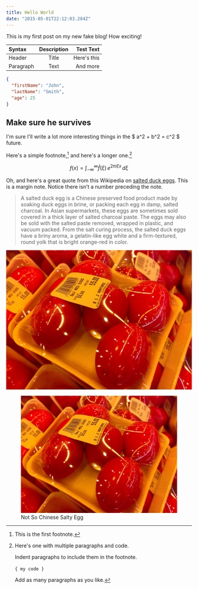 ```yaml
---
title: Hello World
date: "2015-05-01T22:12:03.284Z"
---
```


This is my first post on my new fake blog! How exciting!

| Syntax      | Description | Test Text     |
| :---        |    :----:   |          ---: |
| Header      | Title       | Here's this   |
| Paragraph   | Text        | And more      |

```json
{
  "firstName": "John",
  "lastName": "Smith",
  "age": 25
}
```
## Make sure he survives

I'm sure I'll write a lot more interesting things in the $ a^2 + b^2 = c^2 $ future.

Here's a simple footnote,[^1] and here's a longer one.[^bignote]

[^1]: This is the first footnote.

[^bignote]: Here's one with multiple paragraphs and code.

    Indent paragraphs to include them in the footnote.

    `{ my code }`

    Add as many paragraphs as you like.

$$
f(x) = \int_{-\infty}^\infty
    \hat f(\xi)\,e^{2 \pi i \xi x}
    \,d\xi
$$

Oh, and here's a great quote from this Wikipedia on
[salted duck eggs](http://en.wikipedia.org/wiki/Salted_duck_egg).
<span class="marginnote">
            This is a margin note. Notice there isn’t a number preceding the note.
          </span>

> A salted duck egg is a Chinese preserved food product made by soaking duck
> eggs in brine, or packing each egg in damp, salted charcoal. In Asian
> supermarkets, these eggs are sometimes sold covered in a thick layer of salted
> charcoal paste. The eggs may also be sold with the salted paste removed,
> wrapped in plastic, and vacuum packed. From the salt curing process, the
> salted duck eggs have a briny aroma, a gelatin-like egg white and a
> firm-textured, round yolk that is bright orange-red in color.

![Not So Chinese Salty Egg](./salty_egg.jpg)

<figure class="full-width">
  <img src="./salty_egg.jpg">
  <figcaption>Not So Chinese Salty Egg</figcaption>
</figure>
